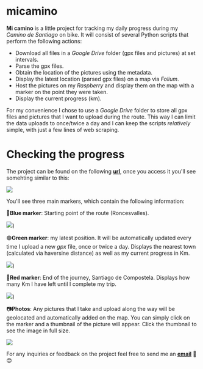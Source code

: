 # micamino 
**Mi camino** is a little project for tracking my daily progress during my *Camino de Santiago* on bike. It will consist of several Python scripts that perform the following actions:

- Download all files in a *Google Drive* folder (gpx files and pictures) at set intervals.
- Parse the gpx files.
- Obtain the location of the pictures using the metadata.
- Display the latest location (parsed gpx files) on a map via *Folium*.
- Host the pictures on my *Raspberry* and display them on the map with a marker on the point they were taken.
- Display the current progress (km).

For my convenience I chose to use a *Google Drive* folder to store all gpx files and pictures that I want to upload during the route. This way I can limit the data uploads to once/twice a day and I can keep the scripts *relatively* simple, with just a few lines of web scraping.

# Checking the progress

The project can be found on the following [**url**](http://www.fresquito.es/micamino/map.html), once you access it you'll see somehting similar to this:

![](https://i.imgur.com/MU0oXog.png)

You'll see three main markers, which contain the following information:

🔵**Blue marker**: Starting point of the route (Roncesvalles).

![](https://i.imgur.com/YB0GxGa.png))

🟢**Green marker**: my latest position. It will be automatically updated every time I upload a new *gpx* file, once or twice a day. Displays the nearest town (calculated via haversine distance) as well as my current progress in Km.

![](https://i.imgur.com/6JjSLGp.png))

🔴**Red marker**: End of the journey, Santiago de Compostela. Displays how many Km I have left until I complete my trip.

![](https://i.imgur.com/ZfPXIZg.png))

📷**Photos**: Any pictures that I take and upload along the way will be geolocated and automatically added on the map. You can simply click on the marker and a thumbnail of the picture will appear. Click the thumbnail to see the image in full size.

![](https://i.imgur.com/u5vPhnS.png)



For any inquiries or feedback on the project feel free to send me an [**email**](info@xesteban.com) 📧 😊
